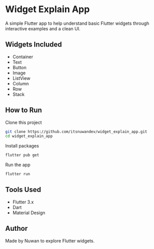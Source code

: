 # Widget Explain App
A simple Flutter app to help understand basic Flutter widgets through interactive examples and a clean UI.

## Widgets Included
- Container
- Text
- Button
- Image
- ListView
- Column
- Row
- Stack

## How to Run
Clone this project
```bash
git clone https://github.com/itsnuwandev/widget_explain_app.git
cd widget_explain_app
```

Install packages
```bash
flutter pub get
```

Run the app
```bash
flutter run
```

## Tools Used
- Flutter 3.x
- Dart
- Material Design

## Author
Made by Nuwan to explore Flutter widgets.
